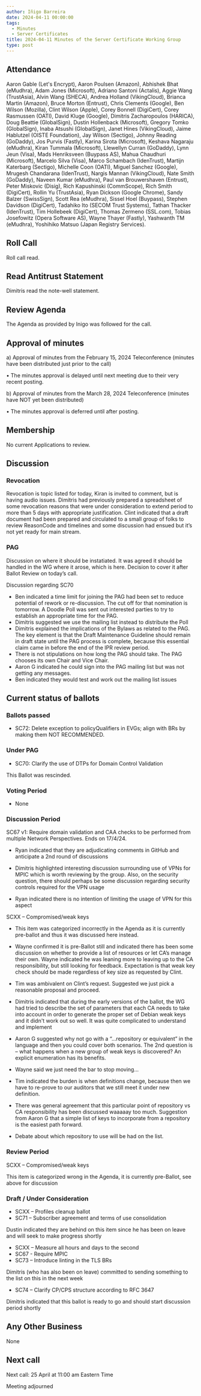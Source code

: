 ```yaml
---
author: Iñigo Barreira
date: 2024-04-11 00:00:00
tags:
  - Minutes
  - Server Certificates
title: 2024-04-11 Minutes of the Server Certificate Working Group
type: post
---
```


## Attendance

Aaron Gable (Let's Encrypt), Aaron Poulsen (Amazon), Abhishek Bhat (eMudhra), Adam Jones (Microsoft), Adriano Santoni (Actalis), Aggie Wang (TrustAsia), Alvin Wang (SHECA), Andrea Holland (VikingCloud), Brianca Martin (Amazon), Bruce Morton (Entrust), Chris Clements (Google), Ben Wilson (Mozilla), Clint Wilson (Apple), Corey Bonnell (DigiCert), Corey Rasmussen (OATI), David Kluge (Google), Dimitris Zacharopoulos (HARICA), Doug Beattie (GlobalSign), Dustin Hollenback (Microsoft), Gregory Tomko (GlobalSign), Inaba Atsushi (GlobalSign), Janet Hines (VikingCloud), Jaime Hablutzel (OISTE Foundation), Jay Wilson (Sectigo), Johnny Reading (GoDaddy), Jos Purvis (Fastly), Karina Sirota (Microsoft), Keshava Nagaraju (eMudhra), Kiran Tummala (Microsoft), Llewellyn Curran (GoDaddy), Lynn Jeun (Visa), Mads Henriksveen (Buypass AS), Mahua Chaudhuri (Microsoft), Marcelo Silva (Visa), Marco Schambach (IdenTrust), Martijn Katerbarg (Sectigo), Michelle Coon (OATI), Miguel Sanchez (Google), Mrugesh Chandarana (IdenTrust), Nargis Mannan (VikingCloud), Nate Smith (GoDaddy), Naveen Kumar (eMudhra), Paul van Brouwershaven (Entrust), Peter Miskovic (Disig), Rich Kapushinski (CommScope), Rich Smith (DigiCert), Rollin Yu (TrustAsia), Ryan Dickson (Google Chrome), Sandy Balzer (SwissSign), Scott Rea (eMudhra), Sissel Hoel (Buypass), Stephen Davidson (DigiCert), Tadahiko Ito (SECOM Trust Systems), Tathan Thacker (IdenTrust), Tim Hollebeek (DigiCert), Thomas Zermeno (SSL.com), Tobias Josefowitz (Opera Software AS), Wayne Thayer (Fastly), Yashwanth TM (eMudhra), Yoshihiko Matsuo (Japan Registry Services).

## Roll Call

Roll call read.

## Read Antitrust Statement

Dimitris read the note-well statement.

## Review Agenda

The Agenda as provided by Inigo was followed for the call.

## Approval of minutes

a)	Approval of minutes from the February 15, 2024 Teleconference (minutes have been distributed just prior to the call)

•	The minutes approval is delayed until next meeting due to their very recent posting.

b)	Approval of minutes from the March 28, 2024 Teleconference (minutes have NOT yet been distributed)

•	The minutes approval is deferred until after posting.

## Membership

No current Applications to review.

## Discussion

### Revocation

Revocation is topic listed for today, Kiran is invited to comment, but is having audio issues. 
Dimitris had previously prepared a spreadsheet of some revocation reasons that were under consideration to extend period to more than 5 days with appropriate justification.
Clint indicated that a draft document had been prepared and circulated to a small group of folks to review ReasonCode and timelines and some discussion had ensued but it’s not yet ready for main stream.

### PAG

Discussion on where it should be instatiated. It was agreed it should be handled in the WG where it arose, which is here. Decision to cover it after Ballot Review on today’s call.

Discussion regarding SC70

- Ben indicated a time limit for joining the PAG had been set to reduce potential of rework or re-discussion. The cut off for that nomination is tomorrow. A Doodle Poll was sent out interested parties to try to establish an appropriate time for the PAG.
- Dimitris suggested we use the mailing list instead to distribute the Poll
- Dimitris explained the implications of the Bylaws as related to the PAG. The key element is that the Draft Maintenance Guideline should remain in draft state until the PAG process is complete, because this essential claim came in before the end of the IPR review period.
- There is not stipulations on how long the PAG should take. The PAG chooses its own Chair and Vice Chair.
- Aaron G indicated he could sign into the PAG mailing list but was not getting any messages.
- Ben indicated they would test and work out the mailing list issues

## Current status of ballots

### Ballots passed

- SC72: Delete exception to policyQualifiers in EVGs; align with BRs by making them NOT RECOMMENDED. 

### Under PAG

- SC70: Clarify the use of DTPs for Domain Control Validation 

This Ballot was rescinded.

### Voting Period

- None

### Discussion Period

SC67 v1: Require domain validation and CAA checks to be performed from multiple Network Perspectives. Ends on 17/4/24.

- Ryan indicated that they are adjudicating comments in GitHub and anticipate a 2nd round of discussions

- Dimitris highlighted interesting discussion surrounding use of VPNs for MPIC which is worth reviewing by the group. Also, on the security question, there should perhaps be some discussion regarding security controls required for the VPN usage

- Ryan indicated there is no intention of limiting the usage of VPN for this aspect

SCXX – Compromised/weak keys

- This item was categorized incorrectly in the Agenda as it is currently pre-ballot and thus it was discussed here instead.

- Wayne confirmed it is pre-Ballot still and indicated there has been some discussion on whether to provide a list of resources or let CA’s manage their own. Wayne indicated he was leaning more to leaving up to the CA responsibility, but still looking for feedback. Expectation is that weak key check should be made regardless of key size as requested by Clint.

- Tim was ambivalent on Clint’s request. Suggested we just pick a reasonable proposal and proceed. 

- Dimitris indicated that during the early versions of the ballot, the WG had tried to describe the set of parameters that each CA needs to take into account in order to generate the proper set of Debian weak keys and it didn't work out so well. It was quite complicated to understand and implement 

- Aaron G suggested why not go with a “…repository or equivalent” in the language and then you could cover both scenarios. The 2nd question is – what happens when a new group of weak keys is discovered? An explicit enumeration has its benefits.

- Wayne said we just need the bar to stop moving…

- Tim indicated the burden is when definitions change, because then we have to re-prove to our auditors that we still meet it under new definition.

- There was general agreement that this particular point of repository vs CA responsibility has been discussed waaaaay too much. Suggestion from Aaron G that a simple list of keys to incorporate from a repository is the easiest path forward.

- Debate about which repository to use will be had on the list.

### Review Period

SCXX – Compromised/weak keys

This item is categorized wrong in the Agenda, it is currently pre-Ballot, see above for discussion

### Draft / Under Consideration

- SCXX – Profiles cleanup ballot
- SC71 – Subscriber agreement and terms of use consolidation

Dustin indicated they are behind on this item since he has been on leave and will seek to make progress shortly

- SCXX – Measure all hours and days to the second
- SC67 - Require MPIC
-	SC73 – Introduce linting in the TLS BRs

Dimitris (who has also been on leave) committed to sending something to the list on this in the next week

-	SC74 – Clarify CP/CPS structure according to RFC 3647

Dimitris indicated that this ballot is ready to go and should start discussion period shortly

## Any Other Business

None

## Next call

Next call: 25 April at 11:00 am Eastern Time

Meeting adjourned
